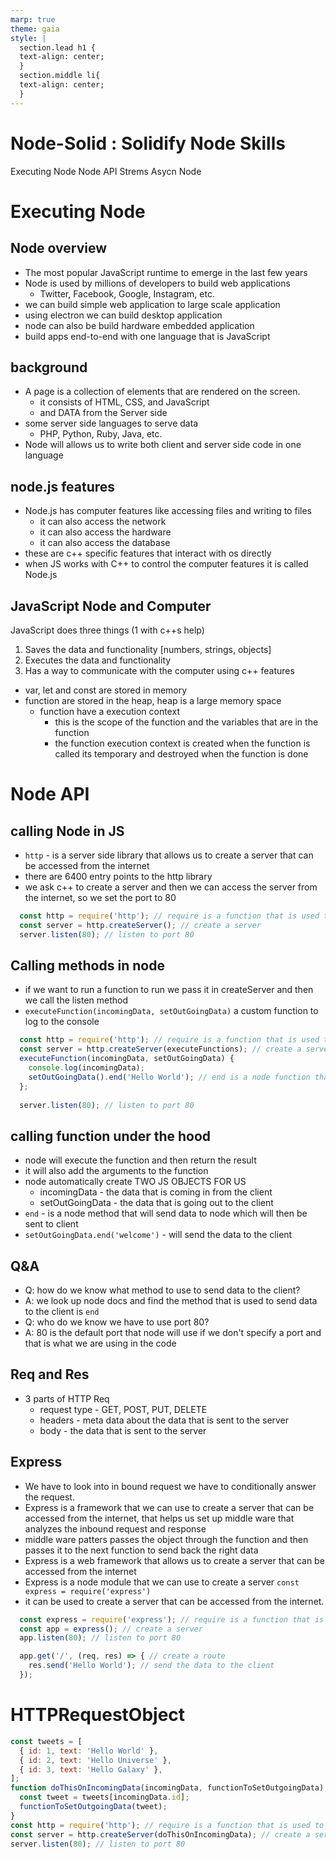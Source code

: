 ```yaml
---
marp: true
theme: gaia
style: |
  section.lead h1 {
  text-align: center;
  }
  section.middle li{
  text-align: center;
  }
---
```

<!-- headingDivider: 2 -->
<!--
theme: gaia
class: lead
-->
# Node-Solid : Solidify Node Skills
 Executing Node
Node API
Strems
Asycn Node

# Executing Node

## Node overview
* The most popular JavaScript runtime to emerge in the last few years
* Node is used by millions of developers to build web applications
  * Twitter, Facebook, Google, Instagram, etc.
* we can build simple web application to large scale application 
* using electron we can build desktop application
* node can also be build hardware embedded application
* build apps end-to-end with one language that is JavaScript

## background
* A page is a collection of elements that are rendered on the screen.
  * it consists of HTML, CSS, and JavaScript
  * and DATA from the Server side
* some server side languages to serve data 
  * PHP, Python, Ruby, Java, etc.
* Node will allows us to write both client and server side code in one language

## node.js features
* Node.js has computer features like accessing files and writing to files
  * it can also access the network
  * it can also access the hardware
  * it can also access the database 
* these are c++ specific features that interact with os directly 
* when JS works with C++ to control the computer features it is called Node.js 

## JavaScript Node and Computer
<style scoped> { font-size : 1.5em; }
</style>
JavaScript does three things (1 with c++s help)
1. Saves the data and functionality [numbers, strings, objects]
2. Executes the data and functionality 
3. Has a way to communicate with the computer using c++ features

* var, let and const are stored in memory
* function are stored in the heap, heap is a large memory space
  * function have a execution context
    * this is the scope of the function and the variables that are in the function
    * the function execution context is created when the function is called its temporary and destroyed when the function is done

# Node API
## calling Node in JS
* `http` - is a server side library that allows us to create a server that can be accessed from the internet
* there are 6400 entry points to the http library
*  we ask c++ to create a server and then we can access the server from the internet, so we set the port to 80
```js
  const http = require('http'); // require is a function that is used to import a module
  const server = http.createServer(); // create a server
  server.listen(80); // listen to port 80
```

## Calling methods in node
* if we want to run a function to run we pass it in createServer and then we call the listen method
* `executeFunction(incomingData, setOutGoingData)` a custom function to log to the console
```js
  const http = require('http'); // require is a function that is used to import a module
  const server = http.createServer(executeFunctions); // create a server and execute the logToConsole function
  executeFunction(incomingData, setOutGoingData) {
    console.log(incomingData);
    setOutGoingData().end('Hello World'); // end is a node function that sends the data to the client
  };
 
  server.listen(80); // listen to port 80
```

## calling function under the hood
* node will execute the function and then return the result
* it will also add the arguments to the function
* node automatically create TWO JS OBJECTS FOR US 
  * incomingData - the data that is coming in from the client
  * setOutGoingData - the data that is going out to the client 
* `end` - is a node method that will send data to node which will then be sent to client
* `setOutGoingData.end('welcome')` - will send the data to the client

## Q&A 
* Q: how do we know what method to use to send data to the client?
* A: we look up node docs and find the method that is used to send data to the client is `end`
* Q: who do we know we have to use port 80?
* A: 80 is the default port that node will use if we don't specify a port and that is what we are using in the code

## Req and Res
* 3 parts of HTTP Req
  * request type - GET, POST, PUT, DELETE
  * headers - meta data about the data that is sent to the server 
  * body - the data that is sent to the server

## Express 
* We have to look into in bound request we have to conditionally answer the request.
* Express is a framework that we can use to create a server that can be accessed from the internet, that helps us set up middle ware that analyzes the inbound request and response 
* middle ware patters passes the object through the function and then passes it to the next function to send back the right data 
* Express is a web framework that allows us to create a server that can be accessed from the internet
* Express is a node module that we can use to create a server `const express = require('express')`
* it can be used to create a server that can be accessed from the internet. 
```JavaScript
  const express = require('express'); // require is a function that is used to import a module
  const app = express(); // create a server
  app.listen(80); // listen to port 80

  app.get('/', (req, res) => { // create a route
    res.send('Hello World'); // send the data to the client
  });
```

# HTTPRequestObject
```js 
const tweets = [
  { id: 1, text: 'Hello World' },
  { id: 2, text: 'Hello Universe' },
  { id: 3, text: 'Hello Galaxy' },
];
function doThisOnIncomingData(incomingData, functionToSetOutgoingData) {
  const tweet = tweets[incomingData.id];
  functionToSetOutgoingData(tweet);
}
const http = require('http'); // require is a function that is used to import a module
const server = http.createServer(doThisOnIncomingData); // create a server and execute the logToConsole function
server.listen(80); // listen to port 80
```
